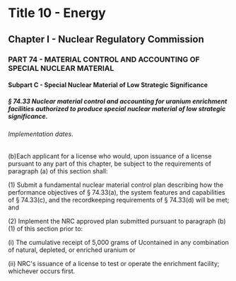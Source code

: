
# Title 10 - Energy
## Chapter I - Nuclear Regulatory Commission
### PART 74 - MATERIAL CONTROL AND ACCOUNTING OF SPECIAL NUCLEAR MATERIAL
#### Subpart C - Special Nuclear Material of Low Strategic Significance
##### § 74.33 Nuclear material control and accounting for uranium enrichment facilities authorized to produce special nuclear material of low strategic significance.
###### Implementation dates.

(b)Each applicant for a license who would, upon issuance of a license pursuant to any part of this chapter, be subject to the requirements of paragraph (a) of this section shall:

(1) Submit a fundamental nuclear material control plan describing how the performance objectives of § 74.33(a), the system features and capabilities of § 74.33(c), and the recordkeeping requirements of § 74.33(d) will be met; and

(2) Implement the NRC approved plan submitted pursuant to paragraph (b)(1) of this section prior to:

(i) The cumulative receipt of 5,000 grams of Ucontained in any combination of natural, depleted, or enriched uranium or

(ii) NRC's issuance of a license to test or operate the enrichment facility; whichever occurs first.
